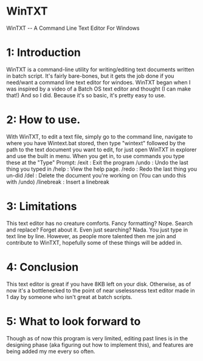 # WinTXT
WinTXT -- A Command Line Text Editor For Windows
# 1: Introduction
WinTXT is a command-line utility for writing/editing text documents written in batch script. It's fairly bare-bones, but it gets the job done if you need/want a command line text editor for windoes.
WinTXT began when I was inspired by a video of a Batch OS text editor and thought (I can make that!) And so I did.
Because it's so basic, it's pretty easy to use.
# 2: How to use.
With WinTXT, to edit a text file, simply go to the command line, navigate to where you have Wintext.bat stored, then type "wintext" followed by the path to the text document you want to edit, for just open WinTXT in explorer and use the built in menu.
When you get in, to use commands you type these at the "Type" Prompt:
/exit : Exit the program
/undo : Undo the last thing you typed in
/help : View the help page.
/redo : Redo the last thing you un-did
/del : Delete the document you're working on (You can undo this with /undo)
/linebreak : Insert a linebreak
# 3: Limitations
This text editor has no creature comforts. Fancy formatting? Nope. Search and replace? Forget about it. Even just searching? Nada. 
You just type in text line by line. However, as people more talented then me join and contribute to WinTXT, hopefully some of these things will be added in.
# 4: Conclusion
This text editor is great if you have 8KB left on your disk. Otherwise, as of now it's a bottlenecked to the point of near uselessness text editor made in 1 day by someone who isn't great at batch scripts.
# 5: What to look forward to
Though as of now this program is very limited, editing past lines is in the designing phase (aka figuring out how to implement this), and features are being added my me every so often. 
